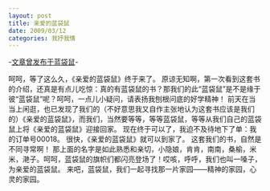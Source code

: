 ```yaml
---
layout: post
title: 亲爱的蓝袋鼠
date: 2009/03/12
categories: 我抒我情
---
```


-[文章曾发布于蓝袋鼠](http://landaishu.hi2net.com/home/blog_read.asp?id=4175&blogid=64070)-



 呵呵，等了这么久，《亲爱的蓝袋鼠》终于来了。
 原谅无知啊，第一次看到这套书的介绍，还真是有点儿吃惊：真的有蓝袋鼠的书？那我们的此“蓝袋鼠”是不是缘于彼“蓝袋鼠”呢？呵呵，一点儿小疑问，请表扬我刨根问底的好学精神！
 前天在当当上闲逛，也已发现了我们的（不好意思我又自作主张地认为这套书应该是我们的）《亲爱的蓝袋鼠》，而我们，当然要等等，等等蓝袋鼠，等等从我们自己的蓝袋鼠上将《亲爱的蓝袋鼠》迎接回家。
 现在终于可以了，我迫不及待地下了单：我的订单号00018。
 很快，《亲爱的蓝袋鼠》就可以到家了。
 这套我们的书，自然是不同寻常啊！
 那上面的名字是如此熟悉和亲切，小隐娘，肯肯，南南，桑榆，米米，滟子。呵呵，蓝袋鼠的旗帜们都闪亮登场了！哎咳，呼呼，我们也叫一嗓子，为亲爱的蓝袋鼠。
来吧，蓝袋鼠，我们一起寻找那一片家园——精神的家园，心灵的家园。